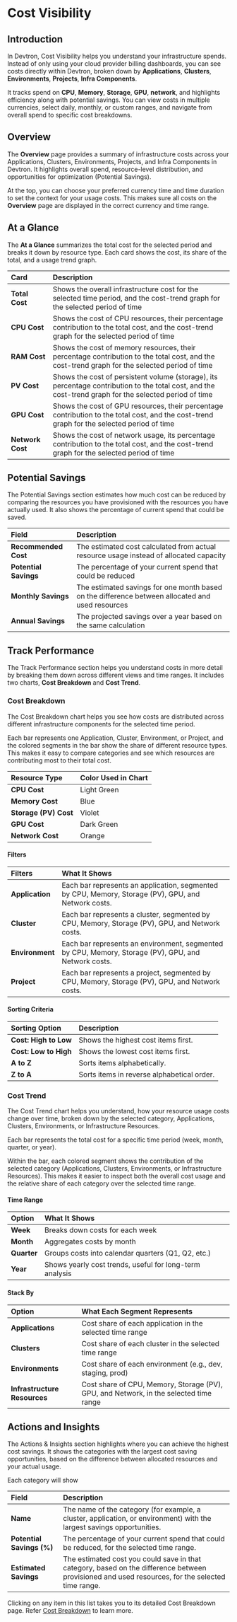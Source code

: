 # Cost Visibility
## Introduction

In Devtron, Cost Visibility helps you understand your infrastructure spends. Instead of only using your cloud provider billing dashboards, you can see costs directly within Devtron, broken down by **Applications**, **Clusters**, **Environments**, **Projects**, **Infra Components**.

It tracks spend on **CPU**, **Memory**, **Storage**, **GPU**, **network**, and highlights efficiency along with potential savings. You can view costs in multiple currencies, select daily, monthly, or custom ranges, and navigate from overall spend to specific cost breakdowns.

## Overview

The **Overview** page provides a summary of infrastructure costs across your Applications, Clusters, Environments, Projects, and Infra Components in Devtron. It highlights overall spend, resource-level distribution, and opportunities for optimization (Potential Savings).

At the top, you can choose your preferred currency time and time duration to set the context for your usage costs. This makes sure all costs on the **Overview** page are displayed in the correct currency and time range.

<!-- image -->

## At a Glance

The **At a Glance** summarizes the total cost for the selected period and breaks it down by resource type. Each card shows the cost, its share of the total, and a usage trend graph.

| Card             | Description                                                                                      |
|:---------------- |:------------------------------------------------------------------------------------------------ |
| **Total Cost**   | Shows the overall infrastructure cost for the selected time period, and the cost-trend graph for the selected period of time |
| **CPU Cost**     | Shows the cost of CPU resources, their percentage contribution to the total cost, and the cost-trend graph for the selected period of time |
| **RAM Cost**     | Shows the cost of memory resources, their percentage contribution to the total cost, and the cost-trend graph for the selected period of time |
| **PV Cost**      | Shows the cost of persistent volume (storage), its percentage contribution to the total cost, and the cost-trend graph for the selected period of time |
| **GPU Cost**     | Shows the cost of GPU resources, their percentage contribution to the total cost, and the cost-trend graph for the selected period of time         |
| **Network Cost** | Shows the cost of network usage, its percentage contribution to the total cost, and the cost-trend graph for the selected period of time           |

<!-- image -->

## Potential Savings
 
The Potential Savings section estimates how much cost can be reduced by comparing the resources you have provisioned with the resources you have actually used. It also shows the percentage of current spend that could be saved.

| Field                  | Description                                                                                      |
|:---------------------- |:------------------------------------------------------------------------------------------------ |
| **Recommended Cost**   | The estimated cost calculated from actual resource usage instead of allocated capacity           |
| **Potential Savings**  | The percentage of your current spend that could be reduced                                       |
| **Monthly Savings**    | The estimated savings for one month based on the difference between allocated and used resources |
| **Annual Savings**     | The projected savings over a year based on the same calculation                                  |

<!-- image -->

## Track Performance

The Track Performance section helps you understand costs in more detail by breaking them down across different views and time ranges. It includes two charts, **Cost Breakdown** and **Cost Trend**.

### Cost Breakdown

The Cost Breakdown chart helps you see how costs are distributed across different infrastructure components for the selected time period. 

Each bar represents one Application, Cluster, Environment, or Project, and the colored segments in the bar show the share of different resource types. This makes it easy to compare categories and see which resources are contributing most to their total cost.

| Resource Type | Color Used in Chart |
|:--------------|:---------------------|
| **CPU Cost**       | Light Green      |
| **Memory Cost**    | Blue     |
| **Storage (PV) Cost** | Violet   |
| **GPU Cost**       | Dark Green      |
| **Network Cost**   | Orange      |

#### Filters

| Filters | What It Shows |
|:-----------------|:--------------|
| **Application**  | Each bar represents an application, segmented by CPU, Memory, Storage (PV), GPU, and Network costs. |
| **Cluster**      | Each bar represents a cluster, segmented by CPU, Memory, Storage (PV), GPU, and Network costs. |
| **Environment**  | Each bar represents an environment, segmented by CPU, Memory, Storage (PV), GPU, and Network costs. |
| **Project**      | Each bar represents a project, segmented by CPU, Memory, Storage (PV), GPU, and Network costs. |

#### Sorting Criteria

| Sorting Option     | Description |
|:-------------------|:------------|
| **Cost: High to Low** | Shows the highest cost items first. |
| **Cost: Low to High** | Shows the lowest cost items first. |
| **A to Z**           | Sorts items alphabetically. |
| **Z to A**           | Sorts items in reverse alphabetical order. |

### Cost Trend

The Cost Trend chart helps you understand, how your resource usage costs change over time, broken down by the selected category, Applications, Clusters, Environments, or Infrastructure Resources.

Each bar represents the total cost for a specific time period (week, month, quarter, or year). 

Within the bar, each colored segment shows the contribution of the selected category (Applications, Clusters, Environments, or Infrastructure Resources). This makes it easier to inspect both the overall cost usage and the relative share of each category over the selected time range.

#### Time Range  

| Option     | What It Shows |
|:-----------|:--------------|
| **Week**   | Breaks down costs for each week |
| **Month**  | Aggregates costs by month |
| **Quarter**| Groups costs into calendar quarters (Q1, Q2, etc.) | 
| **Year**   | Shows yearly cost trends, useful for long-term analysis |

<!-- need to confirm the quarter type -->

#### Stack By  

| Option                | What Each Segment Represents |
|:----------------------|:------------------------------|
| **Applications**      | Cost share of each application in the selected time range |
| **Clusters**          | Cost share of each cluster in the selected time range |
| **Environments**      | Cost share of each environment (e.g., dev, staging, prod) |
| **Infrastructure Resources** | Cost share of CPU, Memory, Storage (PV), GPU, and Network, in the selected time range |

## Actions and Insights

The Actions & Insights section highlights where you can achieve the highest cost savings. It shows the categories with the largest cost saving opportunities, based on the difference between allocated resources and your actual usage.

Each category will show

| Field                  | Description |
|:-----------------------|:------------|
| **Name**               | The name of the category (for example, a cluster, application, or environment) with the largest savings opportunities. |
| **Potential Savings (%)** | The percentage of your current spend that could be reduced, for the selected time range. |
| **Estimated Savings**  | The estimated cost you could save in that category, based on the difference between provisioned and used resources, for the selected time range.|

Clicking on any item in this list takes you to its detailed Cost Breakdown page. Refer [Cost Breakdown]() to learn more.